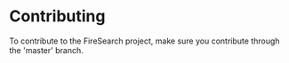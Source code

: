 Contributing
============

To contribute to the FireSearch project, make sure you contribute through the 'master' branch.
